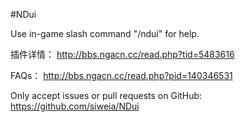 #NDui

Use in-game slash command "/ndui" for help.

插件详情：
http://bbs.ngacn.cc/read.php?tid=5483616

FAQs：
http://bbs.ngacn.cc/read.php?pid=140346531

Only accept issues or pull requests on GitHub:
https://github.com/siweia/NDui